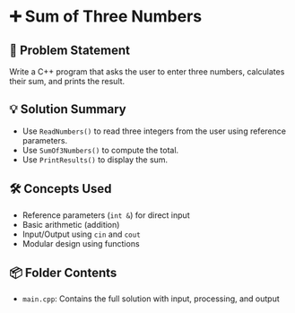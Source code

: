 # ➕ Sum of Three Numbers

## 🧩 Problem Statement
Write a C++ program that asks the user to enter three numbers, calculates their sum, and prints the result.

## 💡 Solution Summary
- Use `ReadNumbers()` to read three integers from the user using reference parameters.
- Use `SumOf3Numbers()` to compute the total.
- Use `PrintResults()` to display the sum.

## 🛠️ Concepts Used
- Reference parameters (`int &`) for direct input
- Basic arithmetic (addition)
- Input/Output using `cin` and `cout`
- Modular design using functions

## 📦 Folder Contents
- `main.cpp`: Contains the full solution with input, processing, and output

